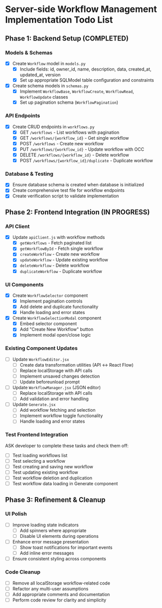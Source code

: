 # Server-side Workflow Management Implementation Todo List

## Phase 1: Backend Setup (COMPLETED)

### Models & Schemas

-   [x] Create `Workflow` model in `models.py`
    -   [x] Include fields: id, owner_id, name, description, data, created_at, updated_at, version
    -   [x] Set up appropriate SQLModel table configuration and constraints
-   [x] Create schema models in `schemas.py`
    -   [x] Implement `WorkflowBase`, `WorkflowCreate`, `WorkflowRead`, `WorkflowUpdate` classes
    -   [x] Set up pagination schema (`WorkflowPagination`)

### API Endpoints

-   [x] Create CRUD endpoints in `workflows.py`
    -   [x] GET `/workflows` - List workflows with pagination
    -   [x] GET `/workflows/{workflow_id}` - Get single workflow
    -   [x] POST `/workflows` - Create new workflow
    -   [x] PUT `/workflows/{workflow_id}` - Update workflow with OCC
    -   [x] DELETE `/workflows/{workflow_id}` - Delete workflow
    -   [x] POST `/workflows/{workflow_id}/duplicate` - Duplicate workflow

### Database & Testing

-   [x] Ensure database schema is created when database is initialized
-   [x] Create comprehensive test file for workflow endpoints
-   [x] Create verification script to validate implementation

## Phase 2: Frontend Integration (IN PROGRESS)

### API Client

-   [x] Update `apiClient.js` with workflow methods
    -   [x] `getWorkflows` - Fetch paginated list
    -   [x] `getWorkflowById` - Fetch single workflow
    -   [x] `createWorkflow` - Create new workflow
    -   [x] `updateWorkflow` - Update existing workflow
    -   [x] `deleteWorkflow` - Delete workflow
    -   [x] `duplicateWorkflow` - Duplicate workflow

### UI Components

-   [x] Create `WorkflowSelector` component
    -   [x] Implement pagination controls
    -   [x] Add delete and duplicate functionality
    -   [x] Handle loading and error states
-   [x] Create `WorkflowSelectionModal` component
    -   [x] Embed selector component
    -   [x] Add "Create New Workflow" button
    -   [x] Implement modal open/close logic

### Existing Component Updates

-   [ ] Update `WorkflowEditor.jsx`
    -   [ ] Create data transformation utilities (API ↔ React Flow)
    -   [ ] Replace localStorage with API calls
    -   [ ] Implement unsaved changes detection
    -   [ ] Update beforeunload prompt
-   [ ] Update `WorkflowManager.jsx` (JSON editor)
    -   [ ] Replace localStorage with API calls
    -   [ ] Add validation and error handling
-   [ ] Update `Generate.jsx`
    -   [ ] Add workflow fetching and selection
    -   [ ] Implement workflow toggle functionality
    -   [ ] Handle loading and error states

### Test Frontend Integration

ASK developer to complete these tasks and check them off:

-   [ ] Test loading workflows list
-   [ ] Test selecting a workflow
-   [ ] Test creating and saving new workflow
-   [ ] Test updating existing workflow
-   [ ] Test workflow deletion and duplication
-   [ ] Test workflow data loading in Generate component

## Phase 3: Refinement & Cleanup

### UI Polish

-   [ ] Improve loading state indicators
    -   [ ] Add spinners where appropriate
    -   [ ] Disable UI elements during operations
-   [ ] Enhance error message presentation
    -   [ ] Show toast notifications for important events
    -   [ ] Add inline error messages
-   [ ] Ensure consistent styling across components

### Code Cleanup

-   [ ] Remove all localStorage workflow-related code
-   [ ] Refactor any multi-user assumptions
-   [ ] Add appropriate comments and documentation
-   [ ] Perform code review for clarity and simplicity
